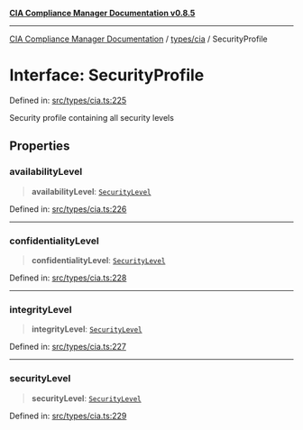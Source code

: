 [**CIA Compliance Manager Documentation v0.8.5**](../../../README.md)

***

[CIA Compliance Manager Documentation](../../../modules.md) / [types/cia](../README.md) / SecurityProfile

# Interface: SecurityProfile

Defined in: [src/types/cia.ts:225](https://github.com/Hack23/cia-compliance-manager/blob/3ae0301247f765ba03c8c0fe645db4718bb8af76/src/types/cia.ts#L225)

Security profile containing all security levels

## Properties

### availabilityLevel

> **availabilityLevel**: [`SecurityLevel`](../type-aliases/SecurityLevel.md)

Defined in: [src/types/cia.ts:226](https://github.com/Hack23/cia-compliance-manager/blob/3ae0301247f765ba03c8c0fe645db4718bb8af76/src/types/cia.ts#L226)

***

### confidentialityLevel

> **confidentialityLevel**: [`SecurityLevel`](../type-aliases/SecurityLevel.md)

Defined in: [src/types/cia.ts:228](https://github.com/Hack23/cia-compliance-manager/blob/3ae0301247f765ba03c8c0fe645db4718bb8af76/src/types/cia.ts#L228)

***

### integrityLevel

> **integrityLevel**: [`SecurityLevel`](../type-aliases/SecurityLevel.md)

Defined in: [src/types/cia.ts:227](https://github.com/Hack23/cia-compliance-manager/blob/3ae0301247f765ba03c8c0fe645db4718bb8af76/src/types/cia.ts#L227)

***

### securityLevel

> **securityLevel**: [`SecurityLevel`](../type-aliases/SecurityLevel.md)

Defined in: [src/types/cia.ts:229](https://github.com/Hack23/cia-compliance-manager/blob/3ae0301247f765ba03c8c0fe645db4718bb8af76/src/types/cia.ts#L229)
